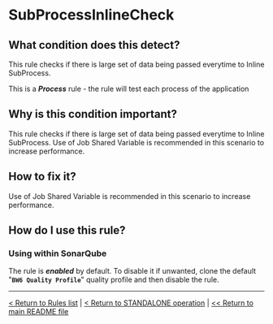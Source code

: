 # SubProcessInlineCheck

## What condition does this detect?

This rule checks if there is large set of data being passed everytime to Inline SubProcess.

This is a ***Process*** rule - the rule will test each process of the application

## Why is this condition important?

This rule checks if there is large set of data being passed everytime to Inline SubProcess. Use of Job Shared Variable is recommended in this scenario to increase performance.

## How to fix it?

Use of Job Shared Variable is recommended in this scenario to increase performance.

## How do I use this rule?

### Using within SonarQube

The rule is **_enabled_** by default. To disable it if unwanted, clone the default "**`BW6 Quality Profile`**" quality profile and then disable the rule.

---
[< Return to Rules list](./RULES.md) | [< Return to STANDALONE operation](../STANDALONE.md) | [<< Return to main README file](../../README.md)
